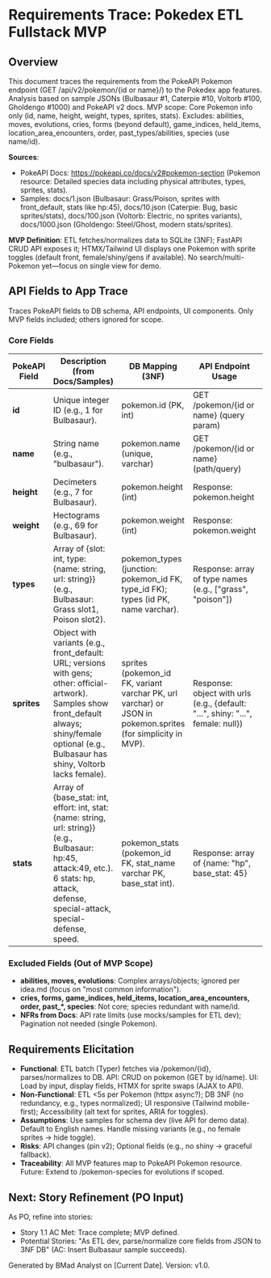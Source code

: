 # Requirements Trace: Pokedex ETL Fullstack MVP

## Overview
This document traces the requirements from the PokeAPI Pokemon endpoint (GET /api/v2/pokemon/{id or name}/) to the Pokedex app features. Analysis based on sample JSONs (Bulbasaur #1, Caterpie #10, Voltorb #100, Gholdengo #1000) and PokeAPI v2 docs. MVP scope: Core Pokemon info only (id, name, height, weight, types, sprites, stats). Excludes: abilities, moves, evolutions, cries, forms (beyond default), game_indices, held_items, location_area_encounters, order, past_types/abilities, species (use name/id).

**Sources**:
- PokeAPI Docs: https://pokeapi.co/docs/v2#pokemon-section (Pokemon resource: Detailed species data including physical attributes, types, sprites, stats).
- Samples: docs/1.json (Bulbasaur: Grass/Poison, sprites with front_default, stats like hp:45), docs/10.json (Caterpie: Bug, basic sprites/stats), docs/100.json (Voltorb: Electric, no sprites variants), docs/1000.json (Gholdengo: Steel/Ghost, modern stats/sprites).

**MVP Definition**: ETL fetches/normalizes data to SQLite (3NF); FastAPI CRUD API exposes it; HTMX/Tailwind UI displays one Pokemon with sprite toggles (default front, female/shiny/gens if available). No search/multi-Pokemon yet—focus on single view for demo.

## API Fields to App Trace
Traces PokeAPI fields to DB schema, API endpoints, UI components. Only MVP fields included; others ignored for scope.

### Core Fields
| PokeAPI Field | Description (from Docs/Samples) | DB Mapping (3NF) | API Endpoint Usage | UI Feature |
|---------------|---------------------------------|------------------|--------------------|------------|
| **id** | Unique integer ID (e.g., 1 for Bulbasaur). | pokemon.id (PK, int) | GET /pokemon/{id or name} (query param) | Display as "#1 Bulbasaur" header. |
| **name** | String name (e.g., "bulbasaur"). | pokemon.name (unique, varchar) | GET /pokemon/{id or name} (path/query) | Title/display (capitalized: "Bulbasaur"). |
| **height** | Decimeters (e.g., 7 for Bulbasaur). | pokemon.height (int) | Response: pokemon.height | Display: "Height: 0.7 m" (convert to meters). |
| **weight** | Hectograms (e.g., 69 for Bulbasaur). | pokemon.weight (int) | Response: pokemon.weight | Display: "Weight: 6.9 kg" (convert to kg). |
| **types** | Array of {slot: int, type: {name: string, url: string}} (e.g., Bulbasaur: Grass slot1, Poison slot2). | pokemon_types (junction: pokemon_id FK, type_id FK); types (id PK, name varchar). | Response: array of type names (e.g., ["grass", "poison"]) | Badges/icons: "Grass" "Poison" (multi-type support). |
| **sprites** | Object with variants (e.g., front_default: URL; versions with gens; other: official-artwork). Samples show front_default always; shiny/female optional (e.g., Bulbasaur has shiny, Voltorb lacks female). | sprites (pokemon_id FK, variant varchar PK, url varchar) or JSON in pokemon.sprites (for simplicity in MVP). | Response: object with urls (e.g., {default: "...", shiny: "...", female: null}) | Toggle buttons: Default front, Shiny, Female (if avail.), Gen variants (e.g., Gen1-9 if in sprites.versions). Fallback to default. |
| **stats** | Array of {base_stat: int, effort: int, stat: {name: string, url: string}} (e.g., Bulbasaur: hp:45, attack:49, etc.). 6 stats: hp, attack, defense, special-attack, special-defense, speed. | pokemon_stats (pokemon_id FK, stat_name varchar PK, base_stat int). | Response: array of {name: "hp", base_stat: 45} | Progress bars/chart: "HP: 45/255" (visual bars for all 6; color-coded). |

### Excluded Fields (Out of MVP Scope)
- **abilities, moves, evolutions**: Complex arrays/objects; ignored per idea.md (focus on "most common information").
- **cries, forms, game_indices, held_items, location_area_encounters, order, past_*, species**: Not core; species redundant with name/id.
- **NFRs from Docs**: API rate limits (use mocks/samples for ETL dev); Pagination not needed (single Pokemon).

## Requirements Elicitation
- **Functional**: ETL batch (Typer) fetches via /pokemon/{id}, parses/normalizes to DB. API: CRUD on pokemon (GET by id/name). UI: Load by input, display fields, HTMX for sprite swaps (AJAX to API).
- **Non-Functional**: ETL <5s per Pokemon (httpx async?); DB 3NF (no redundancy, e.g., types normalized); UI responsive (Tailwind mobile-first); Accessibility (alt text for sprites, ARIA for toggles).
- **Assumptions**: Use samples for schema dev (live API for demo data). Default to English names. Handle missing variants (e.g., no female sprites → hide toggle).
- **Risks**: API changes (pin v2); Optional fields (e.g., no shiny → graceful fallback).
- **Traceability**: All MVP features map to PokeAPI Pokemon resource. Future: Extend to /pokemon-species for evolutions if scoped.

## Next: Story Refinement (PO Input)
As PO, refine into stories:
- Story 1.1 AC Met: Trace complete; MVP defined.
- Potential Stories: "As ETL dev, parse/normalize core fields from JSON to 3NF DB" (AC: Insert Bulbasaur sample succeeds).

Generated by BMad Analyst on [Current Date]. Version: v1.0.